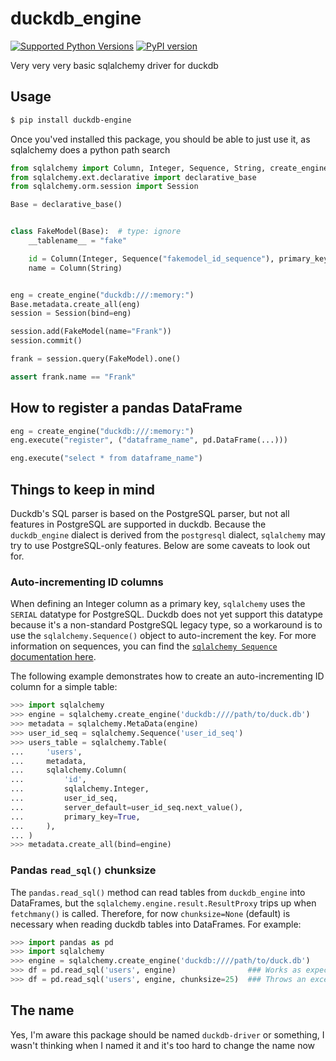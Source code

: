# duckdb_engine

[![Supported Python Versions](https://img.shields.io/pypi/pyversions/duckdb-engine/0.1.8)](https://pypi.org/project/duckdb-engine/) [![PyPI version](https://badge.fury.io/py/duckdb-engine.svg)](https://badge.fury.io/py/duckdb-engine)

Very very very basic sqlalchemy driver for duckdb

## Usage

```sh
$ pip install duckdb-engine
```

Once you'ved installed this package, you should be able to just use it, as sqlalchemy does a python path search

```python
from sqlalchemy import Column, Integer, Sequence, String, create_engine
from sqlalchemy.ext.declarative import declarative_base
from sqlalchemy.orm.session import Session

Base = declarative_base()


class FakeModel(Base):  # type: ignore
    __tablename__ = "fake"

    id = Column(Integer, Sequence("fakemodel_id_sequence"), primary_key=True)
    name = Column(String)


eng = create_engine("duckdb:///:memory:")
Base.metadata.create_all(eng)
session = Session(bind=eng)

session.add(FakeModel(name="Frank"))
session.commit()

frank = session.query(FakeModel).one()

assert frank.name == "Frank"
```

## How to register a pandas DataFrame

```python
eng = create_engine("duckdb:///:memory:")
eng.execute("register", ("dataframe_name", pd.DataFrame(...)))

eng.execute("select * from dataframe_name")
```

## Things to keep in mind
Duckdb's SQL parser is based on the PostgreSQL parser, but not all features in PostgreSQL are supported in duckdb. Because the `duckdb_engine` dialect is derived from the `postgresql` dialect, `sqlalchemy` may try to use PostgreSQL-only features. Below are some caveats to look out for.

### Auto-incrementing ID columns
When defining an Integer column as a primary key, `sqlalchemy` uses the `SERIAL` datatype for PostgreSQL. Duckdb does not yet support this datatype because it's a non-standard PostgreSQL legacy type, so a workaround is to use the `sqlalchemy.Sequence()` object to auto-increment the key. For more information on sequences, you can find the [`sqlalchemy Sequence` documentation here](https://docs.sqlalchemy.org/en/14/core/defaults.html#associating-a-sequence-as-the-server-side-default).

The following example demonstrates how to create an auto-incrementing ID column for a simple table:

```python
>>> import sqlalchemy
>>> engine = sqlalchemy.create_engine('duckdb:////path/to/duck.db')
>>> metadata = sqlalchemy.MetaData(engine)
>>> user_id_seq = sqlalchemy.Sequence('user_id_seq')
>>> users_table = sqlalchemy.Table(
...     'users',
...     metadata,
...     sqlalchemy.Column(
...         'id',
...         sqlalchemy.Integer,
...         user_id_seq,
...         server_default=user_id_seq.next_value(),
...         primary_key=True,
...     ),
... )
>>> metadata.create_all(bind=engine)
```

### Pandas `read_sql()` chunksize
The `pandas.read_sql()` method can read tables from `duckdb_engine` into DataFrames, but the `sqlalchemy.engine.result.ResultProxy` trips up when `fetchmany()` is called. Therefore, for now `chunksize=None` (default) is necessary when reading duckdb tables into DataFrames. For example:

```python
>>> import pandas as pd
>>> import sqlalchemy
>>> engine = sqlalchemy.create_engine('duckdb:////path/to/duck.db')
>>> df = pd.read_sql('users', engine)                ### Works as expected
>>> df = pd.read_sql('users', engine, chunksize=25)  ### Throws an exception
```

## The name

Yes, I'm aware this package should be named `duckdb-driver` or something, I wasn't thinking when I named it and it's too hard to change the name now
